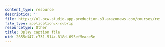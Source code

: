 ```yaml
---
content_type: resource
description: ''
file: https://ol-ocw-studio-app-production.s3.amazonaws.com/courses/res-2-006-girls-who-build-cameras-summer-2016/2655e547c731514e818d695ef5eace5e_-4C9-OgKLCY.vtt
file_type: application/x-subrip
resourcetype: Other
title: 3play caption file
uid: 2655e547-c731-514e-818d-695ef5eace5e
---
```

